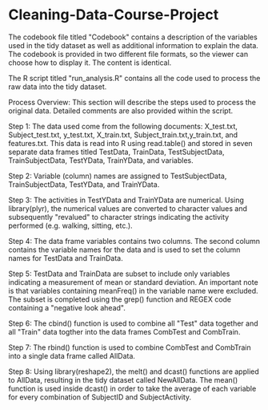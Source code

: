 # Cleaning-Data-Course-Project

The codebook file titled "Codebook" contains a description of the variables used in the tidy dataset as well as additional information to explain the data.  The codebook is provided in two different file formats, so the viewer can choose how to display it.  The content is identical.

The R script titled "run_analysis.R" contains all the code used to process the raw data into the tidy dataset.

Process Overview:
This section will describe the steps used to process the original data.  Detailed comments are also provided within the script.

Step 1:  The data used come from the following documents:  X_test.txt, Subject_test.txt, y_test.txt, X_train.txt, Subject_train.txt,y_train.txt, and features.txt.  This data is read into R using read.table() and stored in seven separate data frames titled TestData, TrainData, TestSubjectData, TrainSubjectData, TestYData, TrainYData, and variables.

Step 2:  Variable (column) names are assigned to TestSubjectData, TrainSubjectData, TestYData, and TrainYData.

Step 3:  The activities in TestYData and TrainYData are numerical.  Using library(plyr), the numerical values are converted to character values and subsequently "revalued" to character strings indicating the activity performed (e.g. walking, sitting, etc.).  

Step 4:  The data frame variables contains two columns.  The second column contains the variable names for the data and is used to set the column names for TestData and TrainData.

Step 5:  TestData and TrainData are subset to include only variables indicating a measurement of mean or standard deviation.  An important note is that variables containing meanFreq() in the variable name were excluded.  The subset is completed using the grep() function and REGEX code containing a "negative look ahead".  

Step 6:  The cbind() function is used to combine all "Test" data together and all "Train" data togther into the data frames CombTest and CombTrain.

Step 7:  The rbind() function is used to combine CombTest and CombTrain into a single data frame called AllData.

Step 8:  Using library(reshape2), the melt() and dcast() functions are applied to AllData, resulting in the tidy dataset called NewAllData.  The mean() function is used inside dcast() in order to take the average of each variable for every combination of SubjectID and SubjectActivity.
